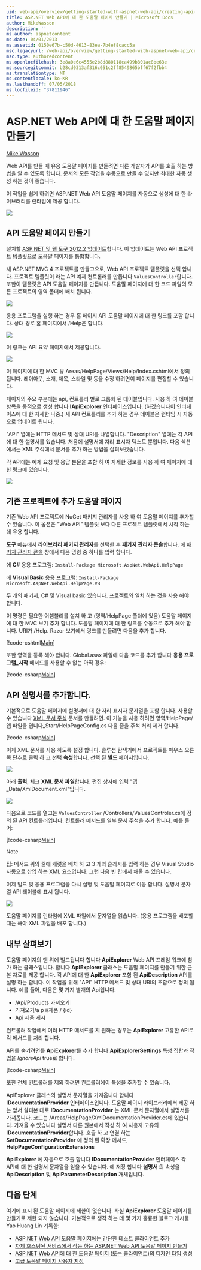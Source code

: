 ```yaml
---
uid: web-api/overview/getting-started-with-aspnet-web-api/creating-api-help-pages
title: ASP.NET Web API에 대 한 도움말 페이지 만들기 | Microsoft Docs
author: MikeWasson
description: ''
ms.author: aspnetcontent
ms.date: 04/01/2013
ms.assetid: 0150e67b-c50d-4613-83ea-7b4ef8cacc5a
msc.legacyurl: /web-api/overview/getting-started-with-aspnet-web-api/creating-api-help-pages
msc.type: authoredcontent
ms.openlocfilehash: 3e8a0e6c4555e2b8d880118ca499b801ac8be63e
ms.sourcegitcommit: b28cd0313af316c051c2ff8549865bff67f2fbb4
ms.translationtype: MT
ms.contentlocale: ko-KR
ms.lasthandoff: 07/05/2018
ms.locfileid: "37811946"
---
```

<a name="creating-help-pages-for-aspnet-web-api"></a>ASP.NET Web API에 대 한 도움말 페이지 만들기
====================
[Mike Wasson](https://github.com/MikeWasson)

Web API를 만들 때 유용 도움말 페이지를 만들려면 다른 개발자가 API를 호출 하는 방법을 알 수 있도록 합니다. 문서의 모든 작업을 수동으로 만들 수 있지만 최대한 자동 생성 하는 것이 좋습니다.

이 작업을 쉽게 하려면 ASP.NET Web API 도움말 페이지를 자동으로 생성에 대 한 라이브러리를 런타임에 제공 합니다.

![](creating-api-help-pages/_static/image1.png)

## <a name="creating-api-help-pages"></a>API 도움말 페이지 만들기

설치할 [ASP.NET 및 웹 도구 2012.2 업데이트](https://go.microsoft.com/fwlink/?LinkId=282650)합니다. 이 업데이트는 Web API 프로젝트 템플릿으로 도움말 페이지를 통합합니다.

새 ASP.NET MVC 4 프로젝트를 만들고으로, Web API 프로젝트 템플릿을 선택 합니다. 프로젝트 템플릿이 라는 API 예제 컨트롤러를 만듭니다 `ValuesController`합니다. 또한이 템플릿은 API 도움말 페이지를 만듭니다. 도움말 페이지에 대 한 코드 파일의 모든 프로젝트의 영역 폴더에 배치 됩니다.

![](creating-api-help-pages/_static/image2.png)

응용 프로그램을 실행 하는 경우 홈 페이지 API 도움말 페이지에 대 한 링크를 포함 합니다. 상대 경로 홈 페이지에서 /Help은 합니다.

![](creating-api-help-pages/_static/image3.png)

이 링크는 API 요약 페이지에서 제공합니다.

![](creating-api-help-pages/_static/image4.png)

이 페이지에 대 한 MVC 뷰 Areas/HelpPage/Views/Help/Index.cshtml에서 정의 됩니다. 레이아웃, 소개, 제목, 스타일 및 등을 수정 하려면이 페이지를 편집할 수 있습니다.

페이지의 주요 부분에는 api, 컨트롤러 별로 그룹화 된 테이블입니다. 사용 하 여 테이블 항목을 동적으로 생성 합니다 **IApiExplorer** 인터페이스입니다. (하겠습니다이 인터페이스에 대 한 자세한 나중.) 새 API 컨트롤러를 추가 하는 경우 테이블은 런타임 시 자동으로 업데이트 됩니다.

"API" 열에는 HTTP 메서드 및 상대 URI를 나열합니다. "Description" 열에는 각 API에 대 한 설명서를 있습니다. 처음에 설명서에 자리 표시자 텍스트 뿐입니다. 다음 섹션에서는 XML 주석에서 문서를 추가 하는 방법을 살펴보겠습니다.

각 API에는 예제 요청 및 응답 본문을 포함 하 여 자세한 정보를 사용 하 여 페이지에 대 한 링크에 있습니다.

![](creating-api-help-pages/_static/image5.png)

## <a name="adding-help-pages-to-an-existing-project"></a>기존 프로젝트에 추가 도움말 페이지

기존 Web API 프로젝트에 NuGet 패키지 관리자를 사용 하 여 도움말 페이지를 추가할 수 있습니다. 이 옵션은 "Web API" 템플릿 보다 다른 프로젝트 템플릿에서 시작 하는 데 유용 합니다.

**도구** 메뉴에서 **라이브러리 패키지 관리자**를 선택한 후 **패키지 관리자 콘솔**합니다. 에 [패키지 관리자 콘솔](http://docs.nuget.org/docs/start-here/using-the-package-manager-console) 창에서 다음 명령 중 하나를 입력 합니다.

에 **C#** 응용 프로그램: `Install-Package Microsoft.AspNet.WebApi.HelpPage`

에 **Visual Basic** 응용 프로그램: `Install-Package Microsoft.AspNet.WebApi.HelpPage.VB`

두 개의 패키지, C# 및 Visual basic 있습니다. 프로젝트와 일치 하는 것을 사용 해야 합니다.

이 명령은 필요한 어셈블리를 설치 하 고 (영역/HelpPage 폴더에 있음) 도움말 페이지에 대 한 MVC 보기 추가 합니다. 도움말 페이지에 대 한 링크를 수동으로 추가 해야 합니다. URI가 /Help. Razor 보기에서 링크를 만들려면 다음을 추가 합니다.

[!code-cshtml[Main](creating-api-help-pages/samples/sample1.cshtml)]

또한 영역을 등록 해야 합니다. Global.asax 파일에 다음 코드를 추가 합니다 **응용 프로그램\_시작** 메서드를 사용할 수 없는 아직 경우:

[!code-csharp[Main](creating-api-help-pages/samples/sample2.cs?highlight=4)]

## <a name="adding-api-documentation"></a>API 설명서를 추가합니다.

기본적으로 도움말 페이지에 설명서에 대 한 자리 표시자 문자열을 포함 합니다. 사용할 수 있습니다 [XML 문서 주석](https://msdn.microsoft.com/library/b2s063f7.aspx) 문서를 만들려면. 이 기능을 사용 하려면 영역/HelpPage/앱 파일을 엽니다\_Start/HelpPageConfig.cs 다음 줄을 주석 처리 제거 합니다.

[!code-csharp[Main](creating-api-help-pages/samples/sample3.cs)]

이제 XML 문서를 사용 하도록 설정 합니다. 솔루션 탐색기에서 프로젝트를 마우스 오른쪽 단추로 클릭 하 고 선택 **속성**합니다. 선택 된 **빌드** 페이지입니다.

![](creating-api-help-pages/_static/image6.png)

아래 **출력**, 체크 **XML 문서 파일**합니다. 편집 상자에 입력 "앱\_Data/XmlDocument.xml"입니다.

![](creating-api-help-pages/_static/image7.png)

다음으로 코드를 열고는 `ValuesController` /Controllers/ValuesControler.cs에 정의 된 API 컨트롤러입니다. 컨트롤러 메서드를 일부 문서 주석을 추가 합니다. 예를 들어:

[!code-csharp[Main](creating-api-help-pages/samples/sample4.cs)]

> [!NOTE]
> 팁: 메서드 위의 줄에 캐럿을 배치 하 고 3 개의 슬래시를 입력 하는 경우 Visual Studio 자동으로 삽입 하는 XML 요소입니다. 그런 다음 빈 칸에서 채울 수 있습니다.


이제 빌드 및 응용 프로그램을 다시 실행 및 도움말 페이지로 이동 합니다. 설명서 문자열 API 테이블에 표시 됩니다.

![](creating-api-help-pages/_static/image8.png)

도움말 페이지를 런타임에 XML 파일에서 문자열을 읽습니다. (응용 프로그램을 배포할 때는 해야 XML 파일을 배포 합니다.)

## <a name="under-the-hood"></a>내부 살펴보기

도움말 페이지의 맨 위에 빌드됩니다 합니다 **ApiExplorer** Web API 프레임 워크에 참가 하는 클래스입니다. 합니다 **ApiExplorer** 클래스는 도움말 페이지를 만들기 위한 근본 자료를 제공 합니다. 각 API에 대 한 **ApiExplorer** 포함 된 **ApiDescription** API를 설명 하는 합니다. 이 작업을 위해 "API" HTTP 메서드 및 상대 URI의 조합으로 정의 됩니다. 예를 들어, 다음은 몇 가지 별개의 Api입니다.

- /Api/Products 가져오기
- 가져오기/a p i/제품 / {id}
- Api 제품 게시

컨트롤러 작업에서 여러 HTTP 메서드를 지 원하는 경우는 **ApiExplorer** 고유한 API로 각 메서드를 처리 합니다.

API를 숨기려면를 **ApiExplorer**를 추가 합니다 **ApiExplorerSettings** 특성 집합과 작업을 *IgnoreApi* true로 합니다.

[!code-csharp[Main](creating-api-help-pages/samples/sample5.cs)]

또한 전체 컨트롤러를 제외 하려면 컨트롤러에이 특성을 추가할 수 있습니다.

ApiExplorer 클래스의 설명서 문자열을 가져옵니다 합니다 **IDocumentationProvider** 인터페이스입니다. 도움말 페이지 라이브러리에서 제공 하는 앞서 살펴본 대로 **IDocumentationProvider** 는 XML 문서 문자열에서 설명서를 가져옵니다. 코드는 /Areas/HelpPage/XmlDocumentationProvider.cs에 있습니다. 가져올 수 있습니다 설명서 다른 원본에서 작성 하 여 사용자 고유의 **IDocumentationProvider**합니다. 호출 하 고 연결 하는 **SetDocumentationProvider** 에 정의 된 확장 메서드, **HelpPageConfigurationExtensions**

**ApiExplorer** 에 자동으로 호출 합니다 **IDocumentationProvider** 인터페이스 각 API에 대 한 설명서 문자열을 얻을 수 있습니다. 에 저장 합니다 **설명서** 의 속성을 **ApiDescription** 및 **ApiParameterDescription** 개체입니다.

## <a name="next-steps"></a>다음 단계

여기에 표시 된 도움말 페이지에 제한이 없습니다. 사실 **ApiExplorer** 도움말 페이지를 만들기로 제한 되지 않습니다. 기본적으로 생각 하는 데 몇 가지 훌륭한 블로그 게시물 Yao Huang Lin 기록한:

- [ASP.NET Web API 도움말 페이지에는 간단한 테스트 클라이언트 추가](https://blogs.msdn.com/b/yaohuang1/archive/2012/12/02/adding-a-simple-test-client-to-asp-net-web-api-help-page.aspx)
- [자체 호스팅된 서비스에서 작동 하는 ASP.NET Web API 도움말 페이지 만들기](https://blogs.msdn.com/b/yaohuang1/archive/2012/12/20/making-asp-net-web-api-help-page-work-on-self-hosted-services.aspx)
- [ASP.NET Web API에 대 한 도움말 페이지 (또는 클라이언트)의 디자인 타임 생성](https://blogs.msdn.com/b/yaohuang1/archive/2013/01/20/design-time-generation-of-help-page-or-proxy-for-asp-net-web-api.aspx)
- [고급 도움말 페이지 사용자 지정](https://blogs.msdn.com/b/yaohuang1/archive/2012/12/10/asp-net-web-api-help-page-part-3-advanced-help-page-customizations.aspx)
